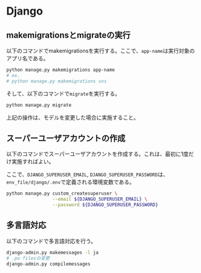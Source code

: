 # Django
## makemigrationsとmigrateの実行
以下のコマンドでmakemigrationsを実行する。ここで、`app-name`は実行対象のアプリ名である。

```bash
python manage.py makemigrations app-name
# ex.
# python manage.py makemigrations sns
```

そして、以下のコマンドで`migrate`を実行する。

```bash
python manage.py migrate
```

上記の操作は、モデルを変更した場合に実施すること。

## スーパーユーザアカウントの作成
以下のコマンドでスーパーユーザアカウントを作成する。これは、最初に1度だけ実施すればよい。

ここで、`DJANGO_SUPERUSER_EMAIL`, `DJANGO_SUPERUSER_PASSWORD`は、`env_file/django/.env`で定義される環境変数である。

```bash
python manage.py custom_createsuperuser \
                 --email ${DJANGO_SUPERUSER_EMAIL} \
                 --password ${DJANGO_SUPERUSER_PASSWORD}
```

## 多言語対応
以下のコマンドで多言語対応を行う。

```bash
django-admin.py makemessages -l ja
# .po filesの変更
django-admin.py compilemessages
```
